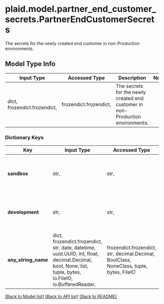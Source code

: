 # plaid.model.partner_end_customer_secrets.PartnerEndCustomerSecrets

The secrets for the newly created end customer in non-Production environments.

## Model Type Info
Input Type | Accessed Type | Description | Notes
------------ | ------------- | ------------- | -------------
dict, frozendict.frozendict,  | frozendict.frozendict,  | The secrets for the newly created end customer in non-Production environments. | 

### Dictionary Keys
Key | Input Type | Accessed Type | Description | Notes
------------ | ------------- | ------------- | ------------- | -------------
**sandbox** | str,  | str,  | The end customer&#x27;s secret key for the Sandbox environment. | [optional] 
**development** | str,  | str,  | The end customer&#x27;s secret key for the Development environment. | [optional] 
**any_string_name** | dict, frozendict.frozendict, str, date, datetime, uuid.UUID, int, float, decimal.Decimal, bool, None, list, tuple, bytes, io.FileIO, io.BufferedReader,  | frozendict.frozendict, str, decimal.Decimal, BoolClass, NoneClass, tuple, bytes, FileIO | any string name can be used but the value must be the correct type | [optional]

[[Back to Model list]](../../README.md#documentation-for-models) [[Back to API list]](../../README.md#documentation-for-api-endpoints) [[Back to README]](../../README.md)

